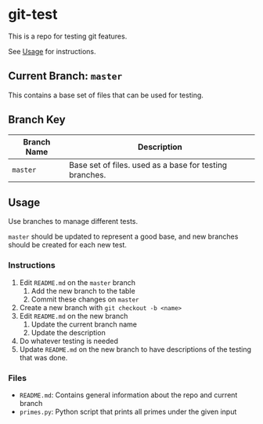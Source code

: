git-test
========

This is a repo for testing git features.

See [Usage](#Usage) for instructions.

Current Branch: `master`
------------------------

This contains a base set of files that can be used for testing.

Branch Key
----------

Branch Name | Description
----------- | -----------
`master`    | Base set of files. used as a base for testing branches.

Usage
-----

Use branches to manage different tests.

`master` should be updated to represent a good base, and new branches should be created for each new test.

### Instructions

1. Edit `README.md` on the `master` branch
    1. Add the new branch to the table
    1. Commit these changes on `master`
1. Create a new branch with `git checkout -b <name>`
1. Edit `README.md` on the new branch
    1. Update the current branch name
    1. Update the description
1. Do whatever testing is needed
1. Update `README.md` on the new branch to have descriptions of the testing that was done.

### Files

- `README.md`: Contains general information about the repo and current branch
- `primes.py`: Python script that prints all primes under the given input

